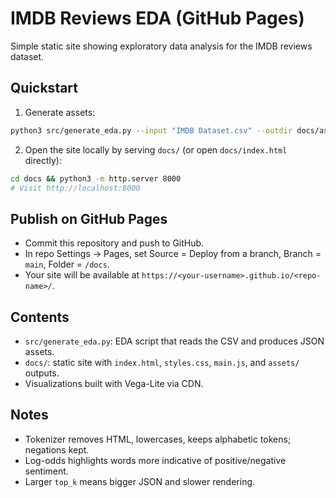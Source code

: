 # IMDB Reviews EDA (GitHub Pages)

Simple static site showing exploratory data analysis for the IMDB reviews dataset.

## Quickstart

1. Generate assets:

```bash
python3 src/generate_eda.py --input "IMDB Dataset.csv" --outdir docs/assets --top_k 50
```

2. Open the site locally by serving `docs/` (or open `docs/index.html` directly):

```bash
cd docs && python3 -m http.server 8000
# Visit http://localhost:8000
```

## Publish on GitHub Pages

- Commit this repository and push to GitHub.
- In repo Settings → Pages, set Source = Deploy from a branch, Branch = `main`, Folder = `/docs`.
- Your site will be available at `https://<your-username>.github.io/<repo-name>/`.

## Contents

- `src/generate_eda.py`: EDA script that reads the CSV and produces JSON assets.
- `docs/`: static site with `index.html`, `styles.css`, `main.js`, and `assets/` outputs.
- Visualizations built with Vega-Lite via CDN.

## Notes

- Tokenizer removes HTML, lowercases, keeps alphabetic tokens; negations kept.
- Log-odds highlights words more indicative of positive/negative sentiment.
- Larger `top_k` means bigger JSON and slower rendering.
